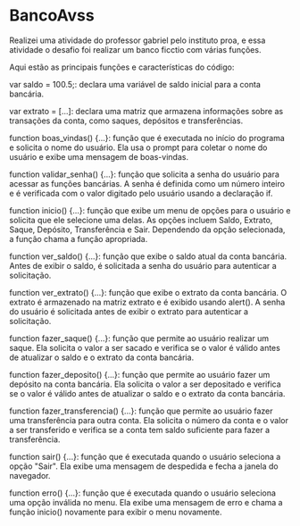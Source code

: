 # BancoAvss
Realizei uma atividade do professor gabriel pelo instituto proa, e essa atividade o desafio foi realizar um banco ficctio com várias funções.

Aqui estão as principais funções e características do código:

var saldo = 100.5;: declara uma variável de saldo inicial para a conta bancária.

var extrato = [...]: declara uma matriz que armazena informações sobre as transações da conta, como saques, depósitos e transferências.

function boas_vindas() {...}: função que é executada no início do programa e solicita o nome do usuário. Ela usa o prompt para coletar o nome do usuário e exibe uma mensagem de boas-vindas.

function validar_senha() {...}: função que solicita a senha do usuário para acessar as funções bancárias. A senha é definida como um número inteiro e é verificada com o valor digitado pelo usuário usando a declaração if.

function inicio() {...}: função que exibe um menu de opções para o usuário e solicita que ele selecione uma delas. As opções incluem Saldo, Extrato, Saque, Depósito, Transferência e Sair. Dependendo da opção selecionada, a função chama a função apropriada.

function ver_saldo() {...}: função que exibe o saldo atual da conta bancária. Antes de exibir o saldo, é solicitada a senha do usuário para autenticar a solicitação.

function ver_extrato() {...}: função que exibe o extrato da conta bancária. O extrato é armazenado na matriz extrato e é exibido usando alert(). A senha do usuário é solicitada antes de exibir o extrato para autenticar a solicitação.

function fazer_saque() {...}: função que permite ao usuário realizar um saque. Ela solicita o valor a ser sacado e verifica se o valor é válido antes de atualizar o saldo e o extrato da conta bancária.

function fazer_deposito() {...}: função que permite ao usuário fazer um depósito na conta bancária. Ela solicita o valor a ser depositado e verifica se o valor é válido antes de atualizar o saldo e o extrato da conta bancária.

function fazer_transferencia() {...}: função que permite ao usuário fazer uma transferência para outra conta. Ela solicita o número da conta e o valor a ser transferido e verifica se a conta tem saldo suficiente para fazer a transferência.

function sair() {...}: função que é executada quando o usuário seleciona a opção "Sair". Ela exibe uma mensagem de despedida e fecha a janela do navegador.

function erro() {...}: função que é executada quando o usuário seleciona uma opção inválida no menu. Ela exibe uma mensagem de erro e chama a função inicio() novamente para exibir o menu novamente.
